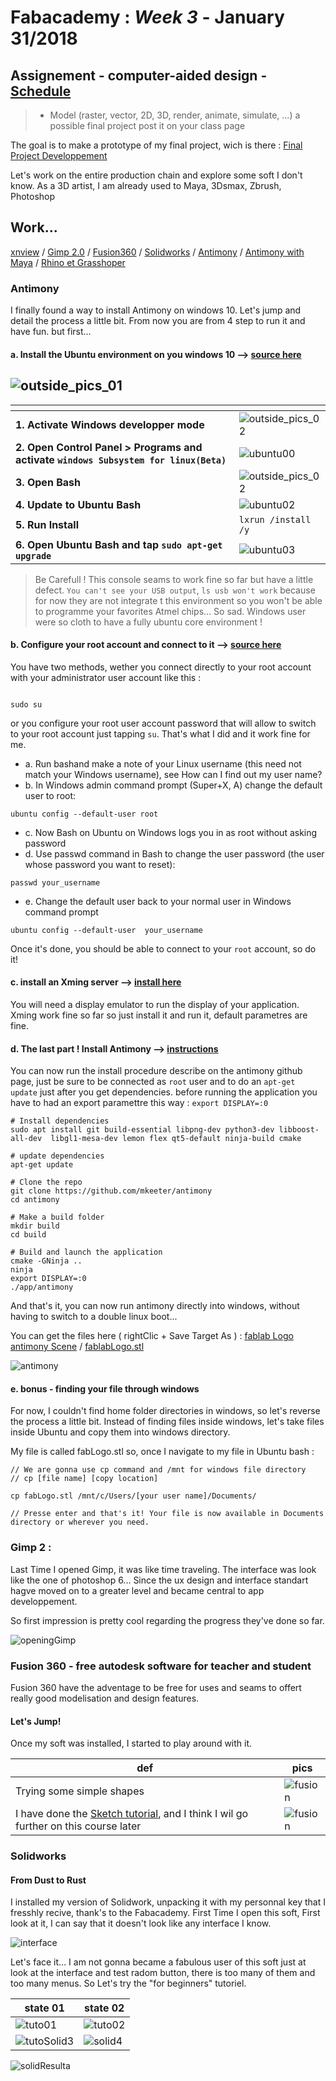 # Fabacademy : *Week 3* - **January 31/2018**


## Assignement - computer-aided design - [Schedule](http://academy.cba.mit.edu/classes/computer_design/index.html)

> * Model (raster, vector, 2D, 3D, render, animate, simulate, ...) a possible final project
post it on your class page

The goal is to make a prototype of my final project, wich is there : [Final Project Developpement](assignement.html?page=finalProject)

Let's work on the entire production chain and explore some soft I don't know. As a 3D artist, I am already used to Maya, 3Dsmax, Zbrush, Photoshop

## Work...

[xnview](#xnview-by-softtonic-) / [Gimp 2.0](#gimp-2-) / [Fusion360](#fusion-360-free-autodesk-software-for-teacher-and-student) / [Solidworks](#solidworks) / [Antimony](#antimony) / [Antimony with Maya](#antimony-with-maya-and-other-soft) / [Rhino et Grasshoper](rinho-3d-and-grasshoper)

### Antimony

I finally found a way to install Antimony on windows 10. Let's jump and detail the process a little bit. From now you are from 4 step to run it and have fun. but first...

#### a. Install the Ubuntu environment on you windows 10 --> [source here](https://www.howtogeek.com/249966/how-to-install-and-use-the-linux-bash-shell-on-windows-10/)

![outside_pics_01](https://www.howtogeek.com/wp-content/uploads/2016/04/ximg_570997a37ca4e.png.pagespeed.gp+jp+jw+pj+ws+js+rj+rp+rw+ri+cp+md.ic.sRQi9uZ3CQ.png)
---
| <center><i class="fa fa-500px"></i></center> | <center><i class="fa fa-book"></i></center> |
| --- | --- |
| **1. Activate Windows developper mode** | ![outside_pics_02](https://www.howtogeek.com/wp-content/uploads/2016/04/ximg_570999e304309.png.pagespeed.gp+jp+jw+pj+ws+js+rj+rp+rw+ri+cp+md.ic.5V9iFGJlWR.png) |
| **2. Open Control Panel > Programs and activate `windows Subsystem for linux(Beta)`** |![ubuntu00](assets\img\week2\ubuntuBash00.jpg) |
| **3. Open Bash** | ![outside_pics_02](https://www.howtogeek.com/wp-content/uploads/2016/04/ximg_57099904643e7.png.pagespeed.gp+jp+jw+pj+ws+js+rj+rp+rw+ri+cp+md.ic.0LbC1f1nur.png) |
| **4. Update to Ubuntu Bash** | ![ubuntu02](https://www.howtogeek.com/wp-content/uploads/2016/04/ximg_570998bb8323b.png.pagespeed.gp+jp+jw+pj+ws+js+rj+rp+rw+ri+cp+md.ic.l29bWUELIg.png) |
| **5. Run Install** | `lxrun /install /y` |
| **6. Open Ubuntu Bash and tap `sudo apt-get upgrade`** | ![ubuntu03](assets\img\week2\ubuntuBash02.jpg) |


> Be Carefull ! This console seams to work fine so far but have a little defect. `You can't see your USB output`, `ls usb won't work` because for now they are not integrate t this environment so you won't be able to programme your favorites Atmel chips... So sad. Windows user were so cloth to have a fully ubuntu core environment !


#### b. Configure your root account and connect to it --> [source here](https://askubuntu.com/questions/772050/reset-the-password-in-linux-bash-in-windows)

You have two methods, wether you connect directly to your root account with your administrator user account like this :

```unix

sudo su

```

or you configure your root user account password that will allow to switch to your root account just tapping `su`. That's what I did and it work fine for me.

* a. Run bashand make a note of your Linux username (this need not match your Windows username), see How can I find out my user name?
* b. In Windows admin command prompt (Super+X, A) change the default user to root:
```
ubuntu config --default-user root
```

* c. Now Bash on Ubuntu on Windows logs you in as root without asking password
* d. Use passwd command in Bash to change the user password (the user whose password you want to reset):
```
passwd your_username
```

* e. Change the default user back to your normal user in Windows command prompt
```
ubuntu config --default-user  your_username
```

Once it's done, you should be able to connect to your `root` account, so do it!


#### c. install an Xming server --> [install here](https://sourceforge.net/projects/xming/)

You will need a display emulator to run the display of your application. Xming work fine so far so just install it and run it, default parametres are fine.

#### d. The last part ! Install Antimony --> [instructions](https://github.com/mkeeter/antimony/blob/master/BUILDING.md#linux)

You can now run the install procedure describe on the antimony github page, just be sure to be connected as `root` user and to do an `apt-get update`  just after you get dependencies. before running the application you have to had an export paramettre this way : `export DISPLAY=:0`

```
# Install dependencies
sudo apt install git build-essential libpng-dev python3-dev libboost-all-dev  libgl1-mesa-dev lemon flex qt5-default ninja-build cmake

# update dependencies
apt-get update

# Clone the repo
git clone https://github.com/mkeeter/antimony
cd antimony

# Make a build folder
mkdir build
cd build

# Build and launch the application
cmake -GNinja ..
ninja
export DISPLAY=:0
./app/antimony
```
And that's it, you can now run antimony directly into windows, without having to switch to a double linux boot...

You can get the files here ( rightClic + Save Target As ) : [fablab Logo antimony Scene](assets\files\antimony\fablabLogoScene.sb) / [fablabLogo.stl](assets\files\antimony\fablabLogo.stl)

![antimony](assets\img\week3\Antimony.png)

#### e. bonus - finding your file through windows

For now, I couldn't find home folder directories in windows, so let's reverse the process a little bit.
Instead of finding files inside windows, let's take files inside Ubuntu and copy them into windows directory.

My file is called fabLogo.stl so, once I navigate to my file in Ubuntu bash :

```
// We are gonna use cp command and /mnt for windows file directory
// cp [file name] [copy location]

cp fabLogo.stl /mnt/c/Users/[your user name]/Documents/

// Presse enter and that's it! Your file is now available in Documents directory or wherever you need.
```

### Gimp 2 :

Last Time I opened Gimp, it was like time traveling. The interface was look like the one of photoshop 6... Since the ux design and interface standart hagve moved on to a greater level and became central to app developpement.

So first impression is pretty cool regarding the progress they've done so far.

![openingGimp](assets\img\week3\gimpOpen.jpg)


### Fusion 360 - free autodesk software for teacher and student

Fusion 360 have the adventage to be free for uses and seams to offert really good modelisation and design features.

#### Let's Jump!

Once my soft was installed, I started to play around with it.

| def | pics |
| --- | --- |
| Trying some simple shapes | ![fusion](assets\img\week3\Fusion360-00.png) |
| I have done the [Sketch tutorial](http://help.autodesk.com/view/fusion360/ENU/?utm_medium=product&utm_source=fusion360&utm_campaign=help-and-training&utm_id=662996&mktvar002=662996&fgvid=04ab374d-684f-48c0-be4a-091b2c8a681d#sketch), and I think I wil go further on this course later | ![fusion](assets\img\week3\Fusion360-02.png) |

### Solidworks

#### From Dust to Rust

I installed my version of Solidwork, unpacking it with my personnal key that I fresshly recive, thank's to the Fabacademy. First Time I open this soft, First look at it, I can say that it doesn't look like any interface I know.

![interface](assets\img\week3\solid00.jpg)

Let's face it... I am not gonna became a fabulous user of this soft just at look at the interface and test radom button, there is too many of them and too many menus. So Let's try the "for beginners" tutoriel.

| state 01 | state 02 |
| --- | --- |
| ![tuto01](assets\img\week3\solid01.jpg) | ![tuto02](assets\img\week3\solid02.jpg) |
| ![tutoSolid3](assets\img\week3\solid03.jpg)| ![solid4](assets\img\week3\solid04.jpg)|
![solidResulta](assets\img\week3\PlateauDePression_04.JPG)








<!-- ### Antimony with maya

This is more one of a futur things I will try to do. I am a maya user for almost 15 years now, and the core of this soft is made with Python. It should be possible to make an integration of the shapes generated by antimony inside maya at minima, the must would be a full integration of it but let's be pragmatic and go step by step...

### Rinho 3d and Grasshoper -->
